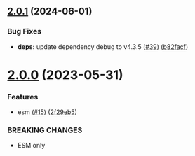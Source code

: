 ## [2.0.1](https://github.com/webtorrent/lt_donthave/compare/v2.0.0...v2.0.1) (2024-06-01)


### Bug Fixes

* **deps:** update dependency debug to v4.3.5 ([#39](https://github.com/webtorrent/lt_donthave/issues/39)) ([b82facf](https://github.com/webtorrent/lt_donthave/commit/b82facf39a387e38b364ff49cba63ba44d88b38c))

# [2.0.0](https://github.com/webtorrent/lt_donthave/compare/v1.0.1...v2.0.0) (2023-05-31)


### Features

* esm ([#15](https://github.com/webtorrent/lt_donthave/issues/15)) ([2f29eb5](https://github.com/webtorrent/lt_donthave/commit/2f29eb5e9c0d7844df0c928626437cfe3909b7fa))


### BREAKING CHANGES

* ESM only
